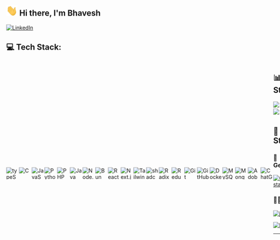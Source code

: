 ## <img src="https://raw.githubusercontent.com/ABSphreak/ABSphreak/master/gifs/Hi.gif" width="30px"> Hi there, I'm Bhavesh 
[![LinkedIn](https://img.shields.io/badge/LinkedIn-%230077B5.svg?logo=linkedin&logoColor=white)](https://www.linkedin.com/in/bhavesh-shrigiri-7765b2260)


## 💻 Tech Stack:

<div style="display: flex; gap: 2px; align-items: center;">
<img src="https://ccimageapi.netlify.app/images/typescript.svg" alt="typeScript" width="32" height="32" />
<img src="https://ccimageapi.netlify.app/images/c.svg" alt="C" width="32" height="32" />
<img src="https://ccimageapi.netlify.app/images/js.svg" alt="JavaScript" width="32" height="32" />
<img src="https://ccimageapi.netlify.app/images/python.svg" alt="Python" width="32" height="32" />
<img src="https://ccimageapi.netlify.app/images/PHP.svg" alt="PHP" width="32" height="32" />
<img src="https://ccimageapi.netlify.app/images/java.svg" alt="Java" width="32" height="32" />
<img src="https://ccimageapi.netlify.app/images/nodejs.svg" alt="Node.js" width="32" height="32" />
<img src="https://ccimageapi.netlify.app/images/Bun.svg" alt="Bun" width="32" height="32" />
<img src="https://ccimageapi.netlify.app/images/react.svg" alt="React" width="32" height="32" />
<img src="https://ccimageapi.netlify.app/images/nextjs2-dark.svg" alt="Next.js" width="32" height="32" />
<img src="https://ccimageapi.netlify.app/images/tailwindcss.svg" alt="Tailwind CSS" width="32" height="32" />
<img src="https://ccimageapi.netlify.app/images/shadcn-ui-dark.svg" alt="shadcn/ui" width="32" height="32" />
<img src="https://ccimageapi.netlify.app/images/Radixui-dark.svg" alt="Radix UI" width="32" height="32" />
<img src="https://ccimageapi.netlify.app/images/Redux.svg" alt="Redux" width="32" height="32" />
<img src="https://ccimageapi.netlify.app/images/Git.svg" alt="Git" width="32" height="32" />
<img src="https://ccimageapi.netlify.app/images/GitHub.svg" alt="GitHub" width="32" height="32" />
<img src="https://ccimageapi.netlify.app/images/Docker.svg" alt="Docker" width="32" height="32" />
<img src="https://ccimageapi.netlify.app/images/MySQL.svg" alt="MySQL" width="32" height="32" />
<img src="https://ccimageapi.netlify.app/images/MongoDB.svg" alt="MongoDB" width="32" height="32" />
<img src="https://ccimageapi.netlify.app/images/ps.svg" alt="Adobe Photoshop" width="32" height="32" />
<img src="https://ccimageapi.netlify.app/images/chatgpt-dark.svg" alt="ChatGPT" width="32" height="32" />

<div/>





## 📊 GitHub Stats:
![](https://github-readme-stats.vercel.app/api?username=Bhavesh0577&show_icons=true&theme=react&rank_icon=github&border_radius=10)
![](https://github-readme-stats.vercel.app/api/top-langs/?username=Bhavesh0577&hide=HTML&langs_count=8&layout=compact&theme=react&border_radius=10&size_weight=0.5&count_weight=0.5&exclude_repo=github-readme-stats) <br/>
![](https://streak-stats.demolab.com/?user=Bhavesh0577&count_private=true&theme=react&border_radius=10)




## 📌 Coding Stats:


### 🧠 GeeksForGeeks:
[![GeeksForGeeks stats](https://gfgstatscard.vercel.app/bhaveshshg6b9)](https://www.geeksforgeeks.org/user/bhaveshshg6b9/)

### 👨‍💻 LeetCode:
<a href="https://leetcode.com/Bhavesh444/" target="_blank"><img align="center" src="https://assets.leetcode.com/static_assets/others/2550.gif" alt="jyot" height="200" width="200" /></a>
<a href="https://leetcode.com/Bhavesh444/" target="_blank"><img align="center" src="https://assets.leetcode.com/static_assets/marketing/202508.gif" alt="jyot" height="200" width="200" /></a>

[![LeetCode stats](https://leetcard.jacoblin.cool/Bhavesh444?animation=true)](https://leetcode.com/u/Bhavesh444/)  <br/>




---

> ⚡ *“Always building, always learning, always evolving.”*
